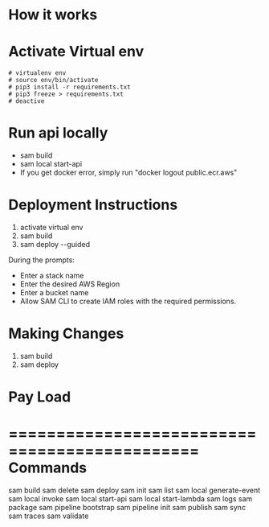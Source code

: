 
# How it works


# Activate Virtual env
    # virtualenv env
    # source env/bin/activate
    # pip3 install -r requirements.txt
    # pip3 freeze > requirements.txt
    # deactive


# Run api locally
- sam build
- sam local start-api
- If you get docker error, simply run "docker logout public.ecr.aws"

# Deployment Instructions
1. activate virtual env
2. sam build
3. sam deploy --guided

During the prompts:
  * Enter a stack name
  * Enter the desired AWS Region
  * Enter a bucket name
  * Allow SAM CLI to create IAM roles with the required permissions.


# Making Changes
1. sam build
2. sam deploy

# Pay Load
 

==============================================
Commands
==============================================
sam build
sam delete
sam deploy
sam init
sam list
sam local generate-event
sam local invoke
sam local start-api
sam local start-lambda
sam logs
sam package
sam pipeline bootstrap
sam pipeline init
sam publish
sam sync
sam traces
sam validate